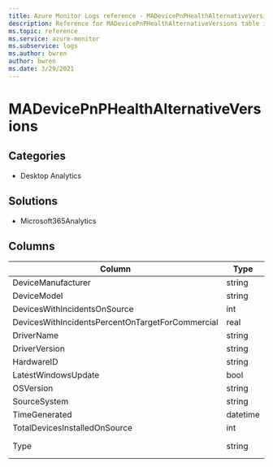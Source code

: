 ```yaml
---
title: Azure Monitor Logs reference - MADevicePnPHealthAlternativeVersions
description: Reference for MADevicePnPHealthAlternativeVersions table in Azure Monitor Logs.
ms.topic: reference
ms.service: azure-monitor
ms.subservice: logs
ms.author: bwren
author: bwren
ms.date: 3/29/2021
---
```


# MADevicePnPHealthAlternativeVersions

 

## Categories

- Desktop Analytics
## Solutions

- Microsoft365Analytics




## Columns

|Column|Type|Description|
|---|---|---|
|DeviceManufacturer|string||
|DeviceModel|string||
|DevicesWithIncidentsOnSource|int||
|DevicesWithIncidentsPercentOnTargetForCommercial|real||
|DriverName|string||
|DriverVersion|string||
|HardwareID|string||
|LatestWindowsUpdate|bool||
|OSVersion|string||
|SourceSystem|string||
|TimeGenerated|datetime||
|TotalDevicesInstalledOnSource|int||
|Type|string|The name of the table|
